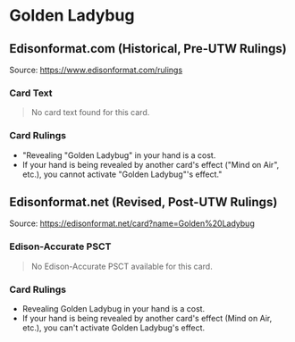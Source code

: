 # Golden Ladybug

## Edisonformat.com (Historical, Pre-UTW Rulings)

Source: https://www.edisonformat.com/rulings

### Card Text

> No card text found for this card.

### Card Rulings

*   "Revealing "Golden Ladybug" in your hand is a cost.
*   If your hand is being revealed by another card's effect ("Mind on Air", etc.), you cannot activate "Golden Ladybug"'s effect."

## Edisonformat.net (Revised, Post-UTW Rulings)

Source: https://edisonformat.net/card?name=Golden%20Ladybug

### Edison-Accurate PSCT

> No Edison-Accurate PSCT available for this card.

### Card Rulings

*   Revealing Golden Ladybug in your hand is a cost.
*   If your hand is being revealed by another card's effect (Mind on Air, etc.), you can't activate Golden Ladybug's effect.
            